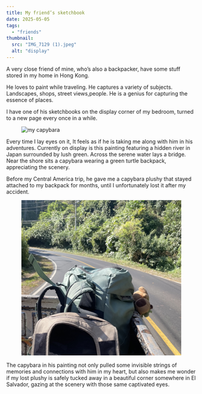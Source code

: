 ```yaml
---
title: My friend’s sketchbook
date: 2025-05-05
tags:
  - "friends"
thumbnail:
  src: "IMG_7129 (1).jpeg"
  alt: "display"
---
```


A very close friend of mine, who’s also a backpacker, have some stuff stored in my home in Hong Kong.

He loves to paint while traveling. He captures a variety of subjects. Landscapes, shops, street views,people. He is a genius for capturing the essence of places.

I have one of his sketchbooks on the display corner of my bedroom, turned to a new page every once in a while.
<figure>
  <img
    src="sketchbook.png"
    alt="my capybara" />
</figure>

Every time I lay eyes on it, It feels as if he is taking me along with him in his adventures.
Currently on display is this painting featuring a hidden river in Japan surrounded by lush green. Across the serene water lays a bridge. Near the shore sits a capybara wearing a green turtle backpack, appreciating the scenery.

Before my Central America trip, he gave me a capybara plushy that stayed attached to my backpack for months, until I unfortunately lost it after my accident.
<figure>
  <img
    src="capy.jpeg"
    alt="my capybara" />
</figure>


The capybara in his painting not only pulled some invisible strings of memories and connections with him in my heart, but also makes me wonder if my lost plushy is safely tucked away in a beautiful corner somewhere in El Salvador, gazing at the scenery with those same captivated eyes.
